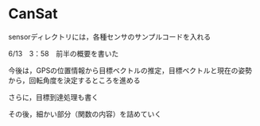 # CanSat

sensorディレクトリには，各種センサのサンプルコードを入れる

6/13　3：58　前半の概要を書いた

今後は，GPSの位置情報から目標ベクトルの推定，目標ベクトルと現在の姿勢から，回転角度を決定するところを進める

さらに，目標到達処理も書く

その後，細かい部分（関数の内容）を詰めていく
